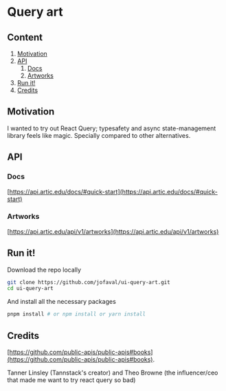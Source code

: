# Query art

## Content

1. [Motivation](#motivation)
1. [API](#api)
   1. [Docs](#docs)
   1. [Artworks](#artworks)
1. [Run it!](#run-it)
1. [Credits](#credits)

## Motivation

I wanted to try out React Query; typesafety and async state-management library feels like magic. Specially compared to other alternatives.

## API

### Docs

[https://api.artic.edu/docs/#quick-start](https://api.artic.edu/docs/#quick-start)

### Artworks

[https://api.artic.edu/api/v1/artworks](https://api.artic.edu/api/v1/artworks)

## Run it!

Download the repo locally

```bash
git clone https://github.com/jofaval/ui-query-art.git
cd ui-query-art
```

And install all the necessary packages

```bash
pnpm install # or npm install or yarn install
```

## Credits

[https://github.com/public-apis/public-apis#books](https://github.com/public-apis/public-apis#books).

Tanner Linsley (Tannstack's creator) and Theo Browne (the influencer/ceo that made me want to try react query so bad)
